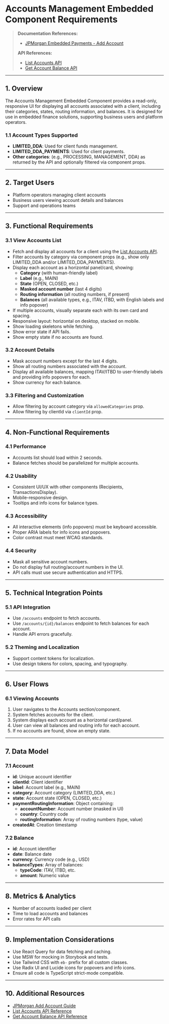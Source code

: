 # Accounts Management Embedded Component Requirements

> **Documentation References:**
>
> - [JPMorgan Embedded Payments - Add Account](https://developer.payments.jpmorgan.com/docs/embedded-finance-solutions/embedded-payments/capabilities/embedded-payments/how-to/add-account)
>
> **API References:**
>
> - [List Accounts API](https://developer.payments.jpmorgan.com/api/embedded-finance-solutions/embedded-payments/embedded-payments/accounts#/operations/getAccounts)
> - [Get Account Balance API](https://developer.payments.jpmorgan.com/api/embedded-finance-solutions/embedded-payments/embedded-payments/accounts#/operations/getAccountBalance)

---

## 1. Overview

The Accounts Management Embedded Component provides a read-only, responsive UI for displaying all accounts associated with a client, including their categories, states, routing information, and balances. It is designed for use in embedded finance solutions, supporting business users and platform operators.

### 1.1 Account Types Supported

- **LIMITED_DDA**: Used for client funds management.
- **LIMITED_DDA_PAYMENTS**: Used for client payments.
- **Other categories**: (e.g., PROCESSING, MANAGEMENT, DDA) as returned by the API and optionally filtered via component props.

---

## 2. Target Users

- Platform operators managing client accounts
- Business users viewing account details and balances
- Support and operations teams

---

## 3. Functional Requirements

### 3.1 View Accounts List

- Fetch and display all accounts for a client using the [List Accounts API](https://developer.payments.jpmorgan.com/api/embedded-finance-solutions/embedded-payments/embedded-payments/accounts#/operations/getAccounts).
- Filter accounts by category via component props (e.g., show only LIMITED_DDA and/or LIMITED_DDA_PAYMENTS).
- Display each account as a horizontal panel/card, showing:
  - **Category** (with human-friendly label)
  - **Label** (e.g., MAIN)
  - **State** (OPEN, CLOSED, etc.)
  - **Masked account number** (last 4 digits)
  - **Routing information** (all routing numbers, if present)
  - **Balances** (all available types, e.g., ITAV, ITBD, with English labels and info popover)
- If multiple accounts, visually separate each with its own card and spacing.
- Responsive layout: horizontal on desktop, stacked on mobile.
- Show loading skeletons while fetching.
- Show error state if API fails.
- Show empty state if no accounts are found.

### 3.2 Account Details

- Mask account numbers except for the last 4 digits.
- Show all routing numbers associated with the account.
- Display all available balances, mapping ITAV/ITBD to user-friendly labels and providing info popovers for each.
- Show currency for each balance.

### 3.3 Filtering and Customization

- Allow filtering by account category via `allowedCategories` prop.
- Allow filtering by clientId via `clientId` prop.

---

## 4. Non-Functional Requirements

### 4.1 Performance

- Accounts list should load within 2 seconds.
- Balance fetches should be parallelized for multiple accounts.

### 4.2 Usability

- Consistent UI/UX with other components (Recipients, TransactionsDisplay).
- Mobile-responsive design.
- Tooltips and info icons for balance types.

### 4.3 Accessibility

- All interactive elements (info popovers) must be keyboard accessible.
- Proper ARIA labels for info icons and popovers.
- Color contrast must meet WCAG standards.

### 4.4 Security

- Mask all sensitive account numbers.
- Do not display full routing/account numbers in the UI.
- API calls must use secure authentication and HTTPS.

---

## 5. Technical Integration Points

### 5.1 API Integration

- Use `/accounts` endpoint to fetch accounts.
- Use `/accounts/{id}/balances` endpoint to fetch balances for each account.
- Handle API errors gracefully.

### 5.2 Theming and Localization

- Support content tokens for localization.
- Use design tokens for colors, spacing, and typography.

---

## 6. User Flows

### 6.1 Viewing Accounts

1. User navigates to the Accounts section/component.
2. System fetches accounts for the client.
3. System displays each account as a horizontal card/panel.
4. User can view all balances and routing info for each account.
5. If no accounts are found, show an empty state.

---

## 7. Data Model

### 7.1 Account

- **id**: Unique account identifier
- **clientId**: Client identifier
- **label**: Account label (e.g., MAIN)
- **category**: Account category (LIMITED_DDA, etc.)
- **state**: Account state (OPEN, CLOSED, etc.)
- **paymentRoutingInformation**: Object containing:
  - **accountNumber**: Account number (masked in UI)
  - **country**: Country code
  - **routingInformation**: Array of routing numbers (type, value)
- **createdAt**: Creation timestamp

### 7.2 Balance

- **id**: Account identifier
- **date**: Balance date
- **currency**: Currency code (e.g., USD)
- **balanceTypes**: Array of balances:
  - **typeCode**: ITAV, ITBD, etc.
  - **amount**: Numeric value

---

## 8. Metrics & Analytics

- Number of accounts loaded per client
- Time to load accounts and balances
- Error rates for API calls

---

## 9. Implementation Considerations

- Use React Query for data fetching and caching.
- Use MSW for mocking in Storybook and tests.
- Use Tailwind CSS with `eb-` prefix for all custom classes.
- Use Radix UI and Lucide icons for popovers and info icons.
- Ensure all code is TypeScript strict-mode compatible.

---

## 10. Additional Resources

- [JPMorgan Add Account Guide](https://developer.payments.jpmorgan.com/docs/embedded-finance-solutions/embedded-payments/capabilities/embedded-payments/how-to/add-account)
- [List Accounts API Reference](https://developer.payments.jpmorgan.com/api/embedded-finance-solutions/embedded-payments/embedded-payments/accounts#/operations/getAccounts)
- [Get Account Balance API Reference](https://developer.payments.jpmorgan.com/api/embedded-finance-solutions/embedded-payments/embedded-payments/accounts#/operations/getAccountBalance)
